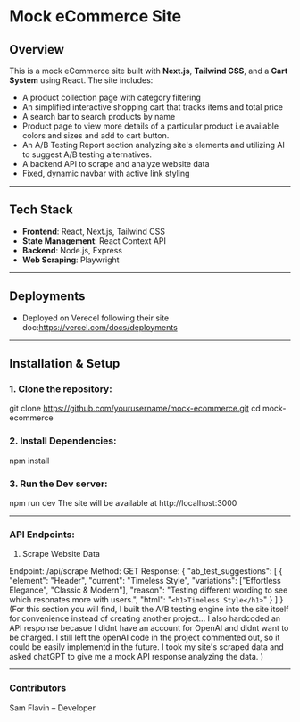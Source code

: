 # Mock eCommerce Site

## **Overview**

This is a mock eCommerce site built with **Next.js**, **Tailwind CSS**, and a **Cart System** using React. The site includes:

- A product collection page with category filtering
- An simplified interactive shopping cart that tracks items and total price
- A search bar to search products by name
- Product page to view more details of a particular product i.e available colors and sizes and add to cart button.
- An A/B Testing Report section analyzing site's elements and utilizing AI to suggest A/B testing alternatives.
- A backend API to scrape and analyze website data
- Fixed, dynamic navbar with active link styling

---

## **Tech Stack**

- **Frontend**: React, Next.js, Tailwind CSS
- **State Management**: React Context API
- **Backend**: Node.js, Express
- **Web Scraping**: Playwright

---

## **Deployments**

- Deployed on Verecel following their site doc:https://vercel.com/docs/deployments

---

## **Installation & Setup**

### **1. Clone the repository:**

git clone https://github.com/yourusername/mock-ecommerce.git
cd mock-ecommerce

### **2. Install Dependencies:**

npm install

### **3. Run the Dev server:**

npm run dev
The site will be available at http://localhost:3000

---

### **API Endpoints:**

1. Scrape Website Data

Endpoint: /api/scrape
Method: GET
Response:
{
"ab_test_suggestions": [
{
"element": "Header",
"current": "Timeless Style",
"variations": ["Effortless Elegance", "Classic & Modern"],
"reason": "Testing different wording to see which resonates more with users.",
"html": "`<h1>Timeless Style</h1>`"
}
]
}
(For this section you will find, I built the A/B testing engine into the site itself for convenience instead of creating another project... I also hardcoded an API response becasue I didnt have an account for OpenAI and didnt want to be charged. I still left the openAI code in the project commented out, so it could be easily implementd in the future. I took my site's scraped data and asked chatGPT to give me a mock API response analyzing the data. )

---

### **Contributors**

Sam Flavin – Developer
